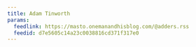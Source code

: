 ```yaml
---
title: Adam Tinworth
params:
  feedlink: https://masto.onemanandhisblog.com/@adders.rss
  feedid: d7e5605c14a23c0038816cd371f317e0
---
```

